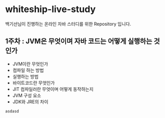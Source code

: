 # whiteship-live-study
백기선님이 진행하는 온라인 자바 스터디를 위한 Repository 입니다. 

## 1주차 : JVM은 무엇이며 자바 코드는 어떻게 실행하는 것인가
* JVM이란 무엇인가
* 컴파일 하는 방법
* 실행하는 방법
* 바이트코드란 무엇인가
* JIT 컴파일러란 무엇이며 어떻게 동작하는지
* JVM 구성 요소
* JDK와 JRE의 차이

```java
asdasd
```
